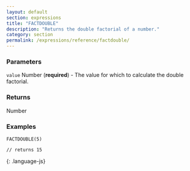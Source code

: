 ```yaml
---
layout: default
section: expressions
title: "FACTDOUBLE"
description: "Returns the double factorial of a number."
category: section
permalink: /expressions/reference/factdouble/
---
```


### Parameters

`value` Number (__required__) - The value for which to calculate the double factorial.

### Returns

Number

### Examples

~~~
FACTDOUBLE(5)

// returns 15
~~~
{: .language-js}